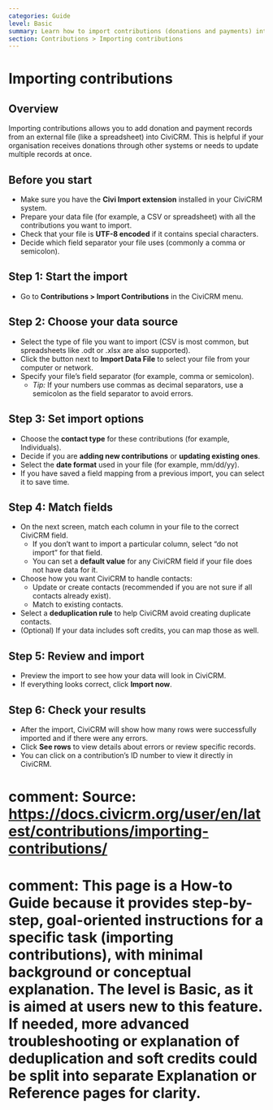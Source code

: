 ```yaml
---
categories: Guide
level: Basic
summary: Learn how to import contributions (donations and payments) into CiviCRM using a step-by-step process designed for non-profit users.
section: Contributions > Importing contributions
---
```


# Importing contributions

## Overview

Importing contributions allows you to add donation and payment records from an external file (like a spreadsheet) into CiviCRM. This is helpful if your organisation receives donations through other systems or needs to update multiple records at once.

## Before you start

- Make sure you have the **Civi Import extension** installed in your CiviCRM system.
- Prepare your data file (for example, a CSV or spreadsheet) with all the contributions you want to import.
- Check that your file is **UTF-8 encoded** if it contains special characters.
- Decide which field separator your file uses (commonly a comma or semicolon).

## Step 1: Start the import

- Go to **Contributions > Import Contributions** in the CiviCRM menu.

## Step 2: Choose your data source

- Select the type of file you want to import (CSV is most common, but spreadsheets like .odt or .xlsx are also supported).
- Click the button next to **Import Data File** to select your file from your computer or network.
- Specify your file’s field separator (for example, comma or semicolon).
    - *Tip:* If your numbers use commas as decimal separators, use a semicolon as the field separator to avoid errors.

## Step 3: Set import options

- Choose the **contact type** for these contributions (for example, Individuals).
- Decide if you are **adding new contributions** or **updating existing ones**.
- Select the **date format** used in your file (for example, mm/dd/yy).
- If you have saved a field mapping from a previous import, you can select it to save time.

## Step 4: Match fields

- On the next screen, match each column in your file to the correct CiviCRM field.
    - If you don’t want to import a particular column, select “do not import” for that field.
    - You can set a **default value** for any CiviCRM field if your file does not have data for it.
- Choose how you want CiviCRM to handle contacts:
    - Update or create contacts (recommended if you are not sure if all contacts already exist).
    - Match to existing contacts.
- Select a **deduplication rule** to help CiviCRM avoid creating duplicate contacts.
- (Optional) If your data includes soft credits, you can map those as well.

## Step 5: Review and import

- Preview the import to see how your data will look in CiviCRM.
- If everything looks correct, click **Import now**.

## Step 6: Check your results

- After the import, CiviCRM will show how many rows were successfully imported and if there were any errors.
- Click **See rows** to view details about errors or review specific records.
- You can click on a contribution’s ID number to view it directly in CiviCRM.

# comment: Source: https://docs.civicrm.org/user/en/latest/contributions/importing-contributions/
# comment: This page is a How-to Guide because it provides step-by-step, goal-oriented instructions for a specific task (importing contributions), with minimal background or conceptual explanation. The level is Basic, as it is aimed at users new to this feature. If needed, more advanced troubleshooting or explanation of deduplication and soft credits could be split into separate Explanation or Reference pages for clarity.